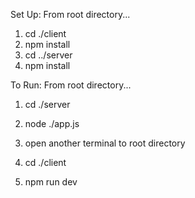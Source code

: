 Set Up: From root directory...
1. cd ./client
2. npm install
3. cd ../server
4. npm install

To Run: From root directory...
1. cd ./server
2. node ./app.js

3. open another terminal to root directory
4. cd ./client
5. npm run dev
